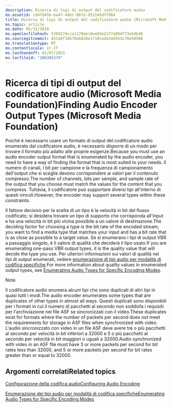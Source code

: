 ```yaml
---
description: Ricerca di tipi di output del codificatore audio
ms.assetid: cd47d45b-ea47-4dec-867e-d51145d7f084
title: Ricerca di tipi di output del codificatore audio (Microsoft Media Foundation)
ms.topic: article
ms.date: 05/31/2018
ms.openlocfilehash: 5389274cca1178ebc0ae03e21f7a804f73a5db48
ms.sourcegitcommit: 831e8f3db78ab820e1710cede244553c70e50500
ms.translationtype: MT
ms.contentlocale: it-IT
ms.lasthandoff: 01/07/2021
ms.locfileid: "106305379"
---
```

# <a name="finding-audio-encoder-output-types-microsoft-media-foundation"></a><span data-ttu-id="c680c-103">Ricerca di tipi di output del codificatore audio (Microsoft Media Foundation)</span><span class="sxs-lookup"><span data-stu-id="c680c-103">Finding Audio Encoder Output Types (Microsoft Media Foundation)</span></span>

<span data-ttu-id="c680c-104">Poiché è necessario usare un formato di output del codificatore audio enumerato dal codificatore audio, è necessario disporre di un modo per trovare il formato più adatto alle proprie esigenze.</span><span class="sxs-lookup"><span data-stu-id="c680c-104">Because you must use an audio encoder output format that is enumerated by the audio encoder, you need to have a way of finding the format that is most suited to your needs.</span></span> <span data-ttu-id="c680c-105">Il numero di canali, i bit per campione e la frequenza di campionamento dell'output che si sceglie devono corrispondere ai valori per il contenuto compresso.</span><span class="sxs-lookup"><span data-stu-id="c680c-105">The number of channels, bits per sample, and sample rate of the output that you choose must match the values for the content that you compress.</span></span> <span data-ttu-id="c680c-106">Tuttavia, il codificatore può supportare diversi tipi all'interno di questi vincoli.</span><span class="sxs-lookup"><span data-stu-id="c680c-106">However, the encoder may support several types within these constraints.</span></span>

<span data-ttu-id="c680c-107">Il fattore decisivo per la scelta di un tipo è la velocità in bit del flusso codificato; si desidera trovare un tipo di supporto che corrisponda all'input e ha una velocità in bit più vicina possibile a un valore di destinazione.</span><span class="sxs-lookup"><span data-stu-id="c680c-107">The deciding factor for choosing a type is the bit rate of the encoded stream; you want to find a media type that matches your input and has a bit rate that is as close as possible to a target value.</span></span> <span data-ttu-id="c680c-108">Se si enumerano i tipi di output VBR a passaggio singolo, è il valore di qualità che deciderà il tipo usato.</span><span class="sxs-lookup"><span data-stu-id="c680c-108">If you are enumerating one-pass VBR output types, it is the quality value that will decide the type you use.</span></span> <span data-ttu-id="c680c-109">Per ulteriori informazioni sui valori di qualità nei tipi di output enumerati, vedere [enumerazione di tipi audio per modalità di codifica specifiche](enumeratingaudiotypesforspecificencodingmodes.md).</span><span class="sxs-lookup"><span data-stu-id="c680c-109">For more information about quality values in enumerated output types, see [Enumerating Audio Types for Specific Encoding Modes](enumeratingaudiotypesforspecificencodingmodes.md).</span></span>

> [!Note]  
>    <span data-ttu-id="c680c-110">Il codificatore audio enumera alcuni tipi che sono duplicati di altri tipi in quasi tutti i modi.</span><span class="sxs-lookup"><span data-stu-id="c680c-110">The audio encoder enumerates some types that are duplicates of other types in almost all ways.</span></span> <span data-ttu-id="c680c-111">Questi duplicati sono disponibili per i formati in cui il numero di pacchetti al secondo non soddisfa i requisiti per l'archiviazione nei file ASF se sincronizzati con il video.</span><span class="sxs-lookup"><span data-stu-id="c680c-111">These duplicates exist for formats where the number of packets per second does not meet the requirements for storage in ASF files when synchronized with video.</span></span> <span data-ttu-id="c680c-112">L'audio sincronizzato con video in un file ASF deve avere tre o più pacchetti al secondo per velocità in bit inferiori a 32000 e 5 o più pacchetti al secondo per velocità in bit maggiori o uguali a 32000.</span><span class="sxs-lookup"><span data-stu-id="c680c-112">Audio synchronized with video in an ASF file must have 3 or more packets per second for bit rates less than 32000, and 5 or more packets per second for bit rates greater than or equal to 32000.</span></span>

 

## <a name="related-topics"></a><span data-ttu-id="c680c-113">Argomenti correlati</span><span class="sxs-lookup"><span data-stu-id="c680c-113">Related topics</span></span>

<dl> <dt>

[<span data-ttu-id="c680c-114">Configurazione della codifica audio</span><span class="sxs-lookup"><span data-stu-id="c680c-114">Configuring Audio Encoding</span></span>](configuringaudioencoding.md)
</dt> <dt>

[<span data-ttu-id="c680c-115">Enumerazione dei tipi audio per modalità di codifica specifiche</span><span class="sxs-lookup"><span data-stu-id="c680c-115">Enumerating Audio Types for Specific Encoding Modes</span></span>](enumeratingaudiotypesforspecificencodingmodes.md)
</dt> </dl>

 

 



